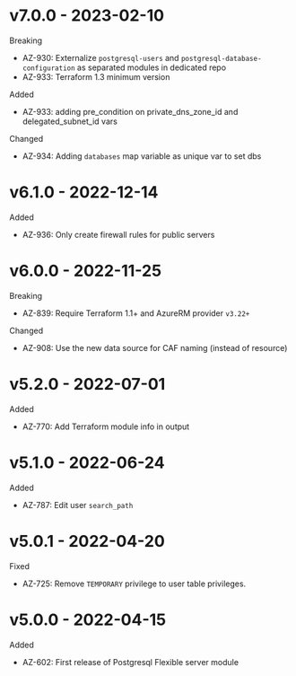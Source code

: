 # v7.0.0 - 2023-02-10

Breaking
  * AZ-930: Externalize `postgresql-users` and `postgresql-database-configuration` as separated modules in dedicated repo
  * AZ-933: Terraform 1.3 minimum version

Added
  * AZ-933: adding pre_condition on private_dns_zone_id and delegated_subnet_id vars 

Changed
  * AZ-934: Adding `databases` map variable as unique var to set dbs 

# v6.1.0 - 2022-12-14

Added
  * AZ-936: Only create firewall rules for public servers

# v6.0.0 - 2022-11-25

Breaking
  * AZ-839: Require Terraform 1.1+ and AzureRM provider `v3.22+`

Changed
  * AZ-908: Use the new data source for CAF naming (instead of resource)

# v5.2.0 - 2022-07-01

Added
  * AZ-770: Add Terraform module info in output

# v5.1.0 - 2022-06-24

Added
  * AZ-787: Edit user `search_path`

# v5.0.1 - 2022-04-20

Fixed
  * AZ-725: Remove `TEMPORARY` privilege to user table privileges.

# v5.0.0 - 2022-04-15

Added
  * AZ-602: First release of Postgresql Flexible server module
  
